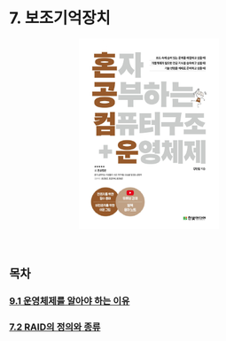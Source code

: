 # 7. 보조기억장치

<p align="center">
  <img src="../images/혼공컴운.jpg" style="width: 50%; margin: 0 auto;" />
</p>

<br>

## 목차

### [9.1 운영체제를 알아야 하는 이유](./9.1%20%EC%9A%B4%EC%98%81%EC%B2%B4%EC%A0%9C%EB%A5%BC%20%EC%95%8C%EC%95%84%EC%95%BC%20%ED%95%98%EB%8A%94%20%EC%9D%B4%EC%9C%A0.md)

### [7.2 RAID의 정의와 종류](./9.2%20%EC%9A%B4%EC%98%81%EC%B2%B4%EC%A0%9C%EC%9D%98%20%ED%81%B0%20%EA%B7%B8%EB%A6%BC.md)
